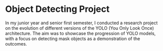 # Object Detecting Project

In my junior year and senior first semester, I conducted a research project on the evolution of different versions of the YOLO (You Only Look Once) architecture. The aim was to showcase the progression of YOLO models, with a focus on detecting mask objects as a demonstration of the outcomes.
